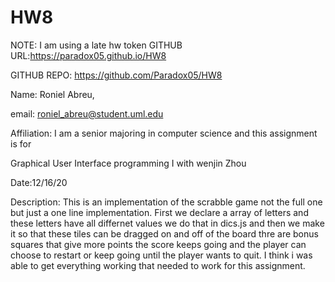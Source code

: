 # HW8
NOTE: I am using a late hw token 
GITHUB URL:https://paradox05.github.io/HW8

GITHUB REPO: https://github.com/Paradox05/HW8

Name: Roniel Abreu, 

email: roniel_abreu@student.uml.edu

Affiliation: I am a senior majoring in computer science and this assignment is for 

Graphical User Interface programming I with wenjin Zhou

Date:12/16/20

Description:  This is an implementation of the scrabble game not the full one but just a one line
implementation. First we declare a array of letters and these letters have all differnet values we do that in dics.js and then 
we make it so that these tiles can  be dragged on and off of the board thre are bonus squares that give more points 
the score keeps going and the player can choose to restart or keep going until the player wants to quit. I think i was able to get everything working that needed to work for 
this assignment. 
